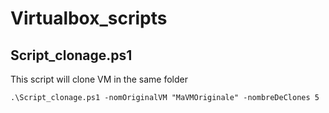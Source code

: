 # Virtualbox_scripts

## Script_clonage.ps1  
This script will clone VM in the same folder  
```
.\Script_clonage.ps1 -nomOriginalVM "MaVMOriginale" -nombreDeClones 5
```
